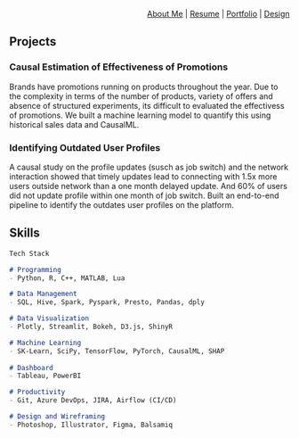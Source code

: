 <div style="text-align: right">
 
 [About Me](https://github.com/Ezhilvel/portfolio/edit/main/README.md) 
 | [Resume](https://github.com/Ezhilvel/portfolio/edit/main/README.md) 
 | [Portfolio](https://github.com/Ezhilvel/portfolio/edit/main/README.md) 
 | [Design](https://github.com/Ezhilvel/portfolio/edit/main/README.md) 

</div>

## Projects


### Causal Estimation of Effectiveness of Promotions

Brands have promotions running on products throughout the year. Due to the complexity in terms of the number of products, variety of offers and absence of structured experiments, its difficult to evaluated the effectivess of promotions. We built a machine learning model to quantify this using historical sales data and CausalML.

### Identifying Outdated User Profiles

A causal study on the profile updates (susch as job switch) and the network interaction showed that timely updates lead to connecting with 1.5x more users outside network than a one month delayed update. And 60% of users did not update profile within one month of job switch. Built an end-to-end pipeline to identify the outdates user profiles on the platform.


## Skills

```markdown
Tech Stack

# Programming 
- Python, R, C++, MATLAB, Lua

# Data Management
- SQL, Hive, Spark, Pyspark, Presto, Pandas, dply

# Data Visualization 
- Plotly, Streamlit, Bokeh, D3.js, ShinyR

# Machine Learning
- SK-Learn, SciPy, TensorFlow, PyTorch, CausalML, SHAP
 
# Dashboard
- Tableau, PowerBI

# Productivity 
- Git, Azure DevOps, JIRA, Airflow (CI/CD)

# Design and Wireframing
- Photoshop, Illustrator, Figma, Balsamiq

```

